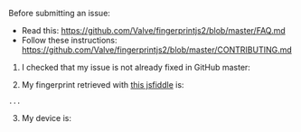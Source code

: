 Before submitting an issue:

- Read this: https://github.com/Valve/fingerprintjs2/blob/master/FAQ.md
- Follow these instructions: https://github.com/Valve/fingerprintjs2/blob/master/CONTRIBUTING.md

1) I checked that my issue is not already fixed in GitHub master:

2) My fingerprint retrieved with [this jsfiddle](https://jsfiddle.net/efer6pgy/) is:

```
...
```

3) My device is:

